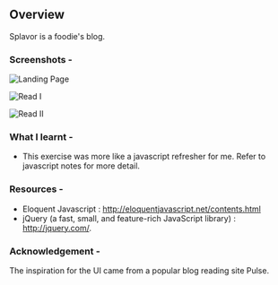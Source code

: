 ## Overview

Splavor is a foodie's blog. 

### Screenshots -
![Landing Page](http://i.imgur.com/vwcCvsx.png)

![Read I](http://i.imgur.com/o7KYSSU.png)

![Read II](http://i.imgur.com/OSKihiU.png)

### What I learnt -
 - This exercise was more like a javascript refresher for me. Refer to javascript notes for more detail.

### Resources -
  -  Eloquent Javascript : http://eloquentjavascript.net/contents.html
  -  jQuery (a fast, small, and feature-rich JavaScript library) : http://jquery.com/. 

### Acknowledgement -
The inspiration for the UI came from a popular blog reading site Pulse.



